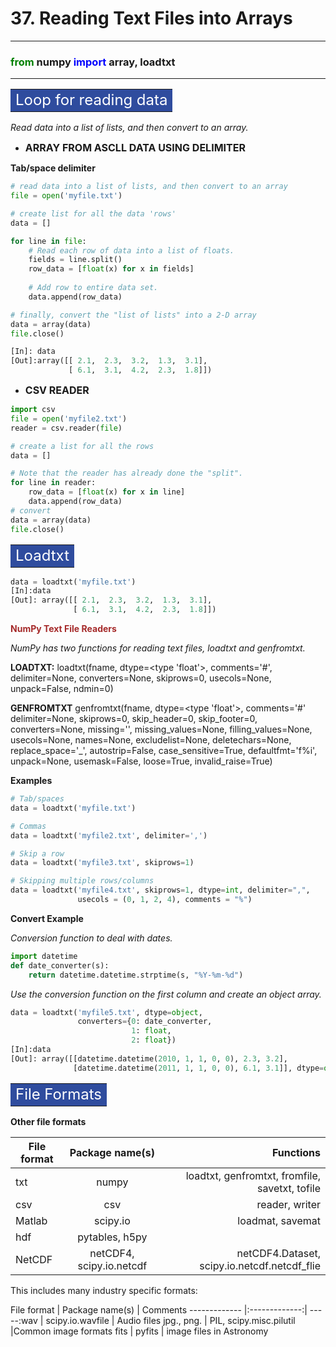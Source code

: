 # 37. Reading Text Files into Arrays
------------------------------------

### <font color="green">from</font> numpy <font color="blue">import</font> array, loadtxt

------------------------------------

**<table><tr><td bgcolor=#2f4c9e><font color="white" size=5>Loop for reading data</font></td></tr></table>**

*Read data into a list of lists, and then convert to an array.*

- **<font size=3>ARRAY FROM ASCLL DATA USING DELIMITER</font>**

**Tab/space delimiter**

```python
# read data into a list of lists, and then convert to an array
file = open('myfile.txt')

# create list for all the data 'rows'
data = []

for line in file:
    # Read each row of data into a list of floats.
    fields = line.split()
    row_data = [float(x) for x in fields]
    
    # Add row to entire data set.
    data.append(row_data)

# finally, convert the "list of lists" into a 2-D array
data = array(data)
file.close()

[In]: data
[Out]:array([[ 2.1,  2.3,  3.2,  1.3,  3.1],
             [ 6.1,  3.1,  4.2,  2.3,  1.8]])
```

- **<font size=3>CSV READER</font>**

```python
import csv
file = open('myfile2.txt')
reader = csv.reader(file)

# create a list for all the rows
data = []

# Note that the reader has already done the "split".
for line in reader:
    row_data = [float(x) for x in line]
    data.append(row_data)
# convert
data = array(data)
file.close()
```


**<table><tr><td bgcolor=#2f4c9e><font color="white" size=5>Loadtxt</font></td></tr></table>**

```python
data = loadtxt('myfile.txt')
[In]:data
[Out]: array([[ 2.1,  2.3,  3.2,  1.3,  3.1],
              [ 6.1,  3.1,  4.2,  2.3,  1.8]])
```

<font color="brown">__NumPy Text File Readers__</font>

*NumPy has two functions for reading text files, loadtxt and genfromtxt.*

**LOADTXT:**
loadtxt(fname, dtype=<type 'float'>, comments='#',
        delimiter=None, converters=None, skiprows=0,
        usecols=None, unpack=False, ndmin=0)

**GENFROMTXT**
 genfromtxt(fname, dtype=<type 'float'>, comments='#'
            delimiter=None, skiprows=0, skip_header=0,
            skip_footer=0, converters=None, missing='',
            missing_values=None, filling_values=None,
            usecols=None, names=None, excludelist=None,
            deletechars=None, replace_space='_',
            autostrip=False, case_sensitive=True,
            defaultfmt='f%i', unpack=None, usemask=False,
            loose=True, invalid_raise=True)

**Examples**

```python
# Tab/spaces
data = loadtxt('myfile.txt')

# Commas
data = loadtxt('myfile2.txt', delimiter=',')

# Skip a row
data = loadtxt('myfile3.txt', skiprows=1)

# Skipping multiple rows/columns
data = loadtxt('myfile4.txt', skiprows=1, dtype=int, delimiter=",",
               usecols = (0, 1, 2, 4), comments = "%")
```


**Convert Example**

*Conversion function to deal with dates.*

```python
import datetime
def date_converter(s):
    return datetime.datetime.strptime(s, "%Y-%m-%d")
```

*Use the conversion function on the first column and create an object array.*

```python
data = loadtxt('myfile5.txt', dtype=object,
               converters={0: date_converter,
                           1: float, 
                           2: float})
[In]:data
[Out]: array([[datetime.datetime(2010, 1, 1, 0, 0), 2.3, 3.2],
              [datetime.datetime(2011, 1, 1, 0, 0), 6.1, 3.1]], dtype=object)
```


**<table><tr><td bgcolor=#2f4c9e><font color="white" size=5>File Formats</font></td></tr></table>**

**<font>Other file formats</font>**

File format | Package name(s) | Functions 
------------- |:-------------:| -----:
txt | numpy | loadtxt, genfromtxt, fromfile, savetxt, tofile 
csv | csv |reader, writer 
Matlab | scipy.io | loadmat, savemat 
hdf | pytables, h5py |   
NetCDF | netCDF4, scipy.io.netcdf | netCDF4.Dataset, scipy.io.netcdf.netcdf_flie 

This includes many industry specific formats:

File format | Package name(s) | Comments 
------------- |:-------------:| -----:wav | scipy.io.wavfile | Audio files 
jpg., png. | PIL, scipy.misc.pilutil |Common image formats
fits | pyfits | image files in Astronomy